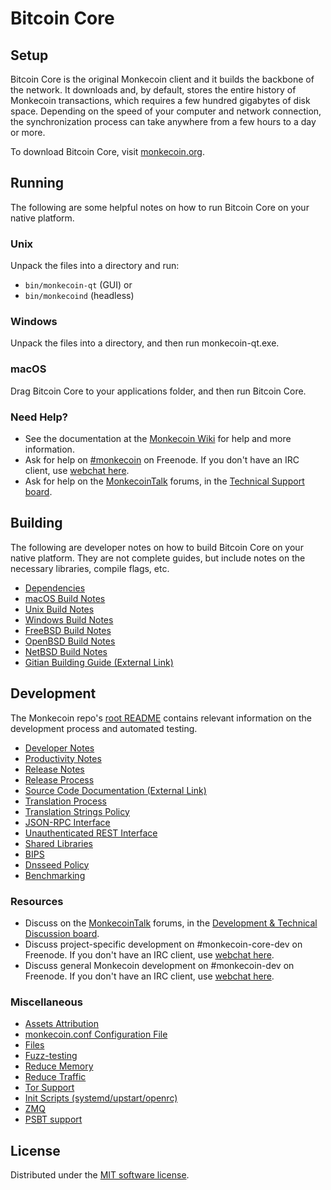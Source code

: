 Bitcoin Core
=============

Setup
---------------------
Bitcoin Core is the original Monkecoin client and it builds the backbone of the network. It downloads and, by default, stores the entire history of Monkecoin transactions, which requires a few hundred gigabytes of disk space. Depending on the speed of your computer and network connection, the synchronization process can take anywhere from a few hours to a day or more.

To download Bitcoin Core, visit [monkecoin.org](https://monkecoin.org/en/download/).

Running
---------------------
The following are some helpful notes on how to run Bitcoin Core on your native platform.

### Unix

Unpack the files into a directory and run:

- `bin/monkecoin-qt` (GUI) or
- `bin/monkecoind` (headless)

### Windows

Unpack the files into a directory, and then run monkecoin-qt.exe.

### macOS

Drag Bitcoin Core to your applications folder, and then run Bitcoin Core.

### Need Help?

* See the documentation at the [Monkecoin Wiki](https://en.monkecoin.it/wiki/Main_Page)
for help and more information.
* Ask for help on [#monkecoin](https://webchat.freenode.net/#monkecoin) on Freenode. If you don't have an IRC client, use [webchat here](https://webchat.freenode.net/#monkecoin).
* Ask for help on the [MonkecoinTalk](https://monkecointalk.org/) forums, in the [Technical Support board](https://monkecointalk.org/index.php?board=4.0).

Building
---------------------
The following are developer notes on how to build Bitcoin Core on your native platform. They are not complete guides, but include notes on the necessary libraries, compile flags, etc.

- [Dependencies](dependencies.md)
- [macOS Build Notes](build-osx.md)
- [Unix Build Notes](build-unix.md)
- [Windows Build Notes](build-windows.md)
- [FreeBSD Build Notes](build-freebsd.md)
- [OpenBSD Build Notes](build-openbsd.md)
- [NetBSD Build Notes](build-netbsd.md)
- [Gitian Building Guide (External Link)](https://github.com/monkecoin-core/docs/blob/master/gitian-building.md)

Development
---------------------
The Monkecoin repo's [root README](/README.md) contains relevant information on the development process and automated testing.

- [Developer Notes](developer-notes.md)
- [Productivity Notes](productivity.md)
- [Release Notes](release-notes.md)
- [Release Process](release-process.md)
- [Source Code Documentation (External Link)](https://doxygen.monkecoin.org/)
- [Translation Process](translation_process.md)
- [Translation Strings Policy](translation_strings_policy.md)
- [JSON-RPC Interface](JSON-RPC-interface.md)
- [Unauthenticated REST Interface](REST-interface.md)
- [Shared Libraries](shared-libraries.md)
- [BIPS](bips.md)
- [Dnsseed Policy](dnsseed-policy.md)
- [Benchmarking](benchmarking.md)

### Resources
* Discuss on the [MonkecoinTalk](https://monkecointalk.org/) forums, in the [Development & Technical Discussion board](https://monkecointalk.org/index.php?board=6.0).
* Discuss project-specific development on #monkecoin-core-dev on Freenode. If you don't have an IRC client, use [webchat here](https://webchat.freenode.net/#monkecoin-core-dev).
* Discuss general Monkecoin development on #monkecoin-dev on Freenode. If you don't have an IRC client, use [webchat here](https://webchat.freenode.net/#monkecoin-dev).

### Miscellaneous
- [Assets Attribution](assets-attribution.md)
- [monkecoin.conf Configuration File](monkecoin-conf.md)
- [Files](files.md)
- [Fuzz-testing](fuzzing.md)
- [Reduce Memory](reduce-memory.md)
- [Reduce Traffic](reduce-traffic.md)
- [Tor Support](tor.md)
- [Init Scripts (systemd/upstart/openrc)](init.md)
- [ZMQ](zmq.md)
- [PSBT support](psbt.md)

License
---------------------
Distributed under the [MIT software license](/COPYING).
